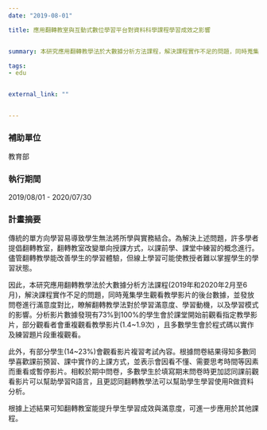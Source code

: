 ```yaml
---
date: "2019-08-01"

title: 應用翻轉教室與互動式數位學習平台對資料科學課程學習成效之影響


summary: 本研究應用翻轉教學法於大數據分析方法課程，解決課程實作不足的問題，同時蒐集學生觀看教學影片的後台數據，並發放問卷進行滿意度對比，瞭解翻轉教學法對於學習滿意度以及學習模式的影響。

tags:
- edu


external_link: ""


---
```


### 補助單位

教育部

### 執行期間

2019/08/01 - 2020/07/30

### 計畫摘要

傳統的單方向學習易導致學生無法將所學與實務結合。為解決上述問題，許多學者提倡翻轉教室，翻轉教室改變單向授課方式，以課前學、課堂中練習的概念進行。儘管翻轉教學能改善學生的學習體驗，但線上學習可能使教授者難以掌握學生的學習狀態。

因此，本研究應用翻轉教學法於大數據分析方法課程(2019年和2020年2月至6月)，解決課程實作不足的問題，同時蒐集學生觀看教學影片的後台數據，並發放問卷進行滿意度對比，瞭解翻轉教學法對於學習滿意度、學習動機，以及學習模式的影響。分析影片數據發現有73%到100%的學生會於課堂開始前觀看指定教學影片，部分觀看者會重複觀看教學影片(1.4~1.9次) ，且多數學生會於程式碼以實作及練習題片段重複觀看。

此外，有部分學生(14~23%)會觀看影片複習考試內容。根據問卷結果得知多數同學喜歡課前預習、課中實作的上課方式，並表示會因看不懂、需要思考時間等因素而重看或暫停影片。相較於期中問卷，多數學生於填寫期末問卷時更加認同課前觀看影片可以幫助學習R語言，且更認同翻轉教學法可以幫助學生學習使用R做資料分析。

根據上述結果可知翻轉教室能提升學生學習成效與滿意度，可進一步應用於其他課程。